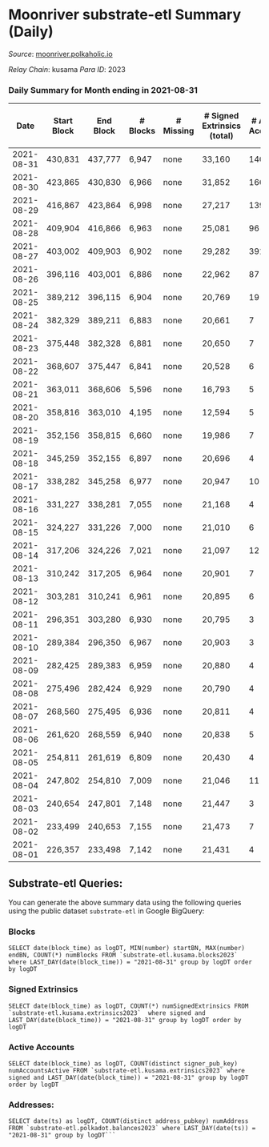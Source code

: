 # Moonriver substrate-etl Summary (Daily)

_Source_: [moonriver.polkaholic.io](https://moonriver.polkaholic.io)

*Relay Chain*: kusama
*Para ID*: 2023



### Daily Summary for Month ending in 2021-08-31


| Date | Start Block | End Block | # Blocks | # Missing | # Signed Extrinsics (total) | # Active Accounts | # Addresses with Balances | # Events | # Transfers | # XCM Transfers In | # XCM Transfers Out |
| ---- | ----------- | --------- | -------- | --------- | --------------------------- | ----------------- | ------------------------- | -------- | ----------- | ------------------ | ------------------- |
| 2021-08-31 | 430,831 | 437,777 | 6,947 | none  | 33,160 | 140 | 10,457 | 135,416 | 10,387 ($46,329,822) |   |   |
| 2021-08-30 | 423,865 | 430,830 | 6,966 | none  | 31,852 | 166 |  | 97,493 | 10,353 ($53,259,978) |   |   |
| 2021-08-29 | 416,867 | 423,864 | 6,998 | none  | 27,217 | 139 |  | 66,623 | 4,641 ($35,484,442) |   |   |
| 2021-08-28 | 409,904 | 416,866 | 6,963 | none  | 25,081 | 96 |  | 54,024 | 3,716 ($40,572,927) |   |   |
| 2021-08-27 | 403,002 | 409,903 | 6,902 | none  | 29,282 | 391 |  | 68,860 | 7,338 ($334,514,930) |   |   |
| 2021-08-26 | 396,116 | 403,001 | 6,886 | none  | 22,962 | 87 |  | 57,664 | 7,275 ($337,461,771) |   |   |
| 2021-08-25 | 389,212 | 396,115 | 6,904 | none  | 20,769 | 19 |  | 23,697 | 7 ($434,740) |   |   |
| 2021-08-24 | 382,329 | 389,211 | 6,883 | none  | 20,661 | 7 |  | 23,473 |   |   |   |
| 2021-08-23 | 375,448 | 382,328 | 6,881 | none  | 20,650 | 7 |  | 23,452 |   |   |   |
| 2021-08-22 | 368,607 | 375,447 | 6,841 | none  | 20,528 | 6 |  | 23,296 |   |   |   |
| 2021-08-21 | 363,011 | 368,606 | 5,596 | none  | 16,793 | 5 |  | 18,962 |   |   |   |
| 2021-08-20 | 358,816 | 363,010 | 4,195 | none  | 12,594 | 5 |  | 14,282 |   |   |   |
| 2021-08-19 | 352,156 | 358,815 | 6,660 | none  | 19,986 | 7 |  | 22,739 |   |   |   |
| 2021-08-18 | 345,259 | 352,155 | 6,897 | none  | 20,696 | 4 |  | 23,441 |   |   |   |
| 2021-08-17 | 338,282 | 345,258 | 6,977 | none  | 20,947 | 10 |  | 23,730 |   |   |   |
| 2021-08-16 | 331,227 | 338,281 | 7,055 | none  | 21,168 | 4 |  | 23,960 |   |   |   |
| 2021-08-15 | 324,227 | 331,226 | 7,000 | none  | 21,010 | 6 |  | 23,792 |   |   |   |
| 2021-08-14 | 317,206 | 324,226 | 7,021 | none  | 21,097 | 12 |  | 23,672 | 10 ($621,057) |   |   |
| 2021-08-13 | 310,242 | 317,205 | 6,964 | none  | 20,901 | 7 |  | 23,294 |   |   |   |
| 2021-08-12 | 303,281 | 310,241 | 6,961 | none  | 20,895 | 6 |  | 23,391 |   |   |   |
| 2021-08-11 | 296,351 | 303,280 | 6,930 | none  | 20,795 | 3 |  | 23,261 |   |   |   |
| 2021-08-10 | 289,384 | 296,350 | 6,967 | none  | 20,903 | 3 |  | 23,370 |   |   |   |
| 2021-08-09 | 282,425 | 289,383 | 6,959 | none  | 20,880 | 4 |  | 23,350 |   |   |   |
| 2021-08-08 | 275,496 | 282,424 | 6,929 | none  | 20,790 | 4 |  | 23,260 |   |   |   |
| 2021-08-07 | 268,560 | 275,495 | 6,936 | none  | 20,811 | 4 |  | 23,266 |   |   |   |
| 2021-08-06 | 261,620 | 268,559 | 6,940 | none  | 20,838 | 5 |  | 23,141 |   |   |   |
| 2021-08-05 | 254,811 | 261,619 | 6,809 | none  | 20,430 | 4 |  | 22,665 |   |   |   |
| 2021-08-04 | 247,802 | 254,810 | 7,009 | none  | 21,046 | 11 |  | 23,258 |   |   |   |
| 2021-08-03 | 240,654 | 247,801 | 7,148 | none  | 21,447 | 3 |  | 23,704 |   |   |   |
| 2021-08-02 | 233,499 | 240,653 | 7,155 | none  | 21,473 | 7 |  | 23,719 |   |   |   |
| 2021-08-01 | 226,357 | 233,498 | 7,142 | none  | 21,431 | 4 |  | 23,652 |   |   |   |

## Substrate-etl Queries:
You can generate the above summary data using the following queries using the public dataset `substrate-etl` in Google BigQuery:


### Blocks
```
SELECT date(block_time) as logDT, MIN(number) startBN, MAX(number) endBN, COUNT(*) numBlocks FROM `substrate-etl.kusama.blocks2023`  where LAST_DAY(date(block_time)) = "2021-08-31" group by logDT order by logDT
```


### Signed Extrinsics
```
SELECT date(block_time) as logDT, COUNT(*) numSignedExtrinsics FROM `substrate-etl.kusama.extrinsics2023`  where signed and LAST_DAY(date(block_time)) = "2021-08-31" group by logDT order by logDT
```


### Active Accounts
```
SELECT date(block_time) as logDT, COUNT(distinct signer_pub_key) numAccountsActive FROM `substrate-etl.kusama.extrinsics2023` where signed and LAST_DAY(date(block_time)) = "2021-08-31" group by logDT order by logDT
```


### Addresses:
```
SELECT date(ts) as logDT, COUNT(distinct address_pubkey) numAddress FROM `substrate-etl.polkadot.balances2023` where LAST_DAY(date(ts)) = "2021-08-31" group by logDT```

